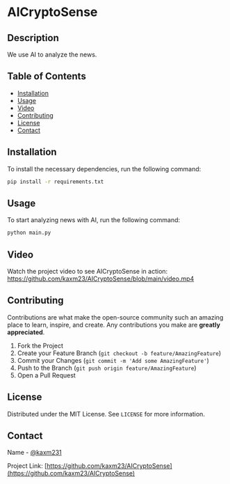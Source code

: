 # AICryptoSense

## Description
We use AI to analyze the news.

## Table of Contents
- [Installation](#installation)
- [Usage](#usage)
- [Video](#video)
- [Contributing](#contributing)
- [License](#license)
- [Contact](#contact)

## Installation
To install the necessary dependencies, run the following command:
```bash
pip install -r requirements.txt
```

## Usage
To start analyzing news with AI, run the following command:
```bash
python main.py
```

## Video
Watch the project video to see AICryptoSense in action:
https://github.com/kaxm23/AICryptoSense/blob/main/video.mp4
## Contributing
Contributions are what make the open-source community such an amazing place to learn, inspire, and create. Any contributions you make are **greatly appreciated**.

1. Fork the Project
2. Create your Feature Branch (`git checkout -b feature/AmazingFeature`)
3. Commit your Changes (`git commit -m 'Add some AmazingFeature'`)
4. Push to the Branch (`git push origin feature/AmazingFeature`)
5. Open a Pull Request

## License
Distributed under the MIT License. See `LICENSE` for more information.

## Contact
 Name - [@kaxm231](https://x.com/kaxm231)

Project Link: [https://github.com/kaxm23/AICryptoSense](https://github.com/kaxm23/AICryptoSense)
